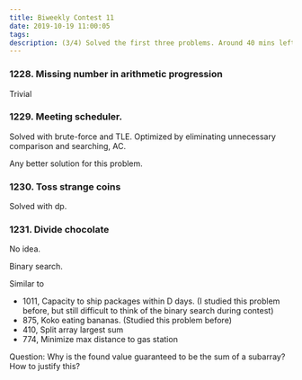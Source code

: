 ```yaml
---
title: Biweekly Contest 11
date: 2019-10-19 11:00:05
tags:
description: (3/4) Solved the first three problems. Around 40 mins left for the last one, still no idea.
---
```


### 1228. Missing number in arithmetic progression

Trivial

### 1229. Meeting scheduler.

Solved with brute-force and TLE. Optimized by eliminating unnecessary comparison and searching, AC.

Any better solution for this problem.

### 1230. Toss strange coins

Solved with dp.

### 1231. Divide chocolate

No idea.

Binary search.

Similar to 

* 1011, Capacity to ship packages within D days. (I studied this problem before, but still difficult to think of the binary search during contest)
* 875, Koko eating bananas. (Studied this problem before)
* 410, Split array largest sum
* 774, Minimize max distance to gas station

Question: Why is the found value guaranteed to be the sum of a subarray? How to justify this? 